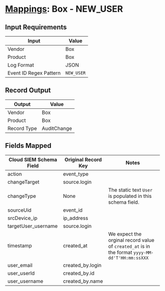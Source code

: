 # [Mappings](README.md): Box - NEW_USER

## Input Requirements

|Input|Value|
|-----|-----|
|Vendor|Box|
|Product|Box|
|Log Format|JSON|
|Event ID Regex Pattern|`NEW_USER`|

## Record Output

|Output|Value|
|------|-----|
|Vendor|Box|
|Product|Box|
|Record Type|AuditChange|

## Fields Mapped

|Cloud SIEM Schema Field|Original Record Key|Notes|
|-----------------------|-------------------|-----|
|action|event_type||
|changeTarget|source.login||
|changeType|None|The static text `User` is populated in this schema field.|
|sourceUid|event_id||
|srcDevice_ip|ip_address||
|targetUser_username|source.login||
|timestamp|created_at|We expect the orginal record value of `created_at` is in the format `yyyy-MM-dd'T'HH:mm:ssXXX`|
|user_email|created_by.login||
|user_userId|created_by.id||
|user_username|created_by.name||

